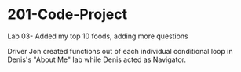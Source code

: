 # 201-Code-Project

Lab 03- Added my top 10 foods, adding more questions

Driver Jon created functions out of each individual conditional loop in Denis's "About Me" lab while Denis acted as Navigator.